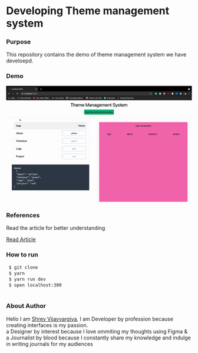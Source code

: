<h1>Developing Theme management system</h1>

<h3>Purpose</h3>
<p>This repository contains the demo of theme management system we have develoepd.</p>

<h3>Demo</h3>
<img src="./public/product.gif" />

<h3>References</h3>
<p>Read the article for better understanding</p>

<a href="https://shreyvijayvargiya26.medium.com/building-solid-next-js-architecture-a8c6702dc67d?source=follow_footer---------0----------------------------">Read Article</a>
  
 <h3>How to run</h3>
 
 ```
  $ git clone
  $ yarn
  $ yarn run dev
  $ open localhost:300
  
 ```

<h3>About Author</h3>
<p>Hello I am <a href="https://shreyvijayvargiya26.medium.com/">Shrey Vijayvargiya</a>, I am Developer by profession because creating interfaces is my passion. 
  <br /> a Designer by interest because I love ommiting my thoughts using Figma & <br />a Journalist by blood because I constantly share my knowledge and indulge in writing journals for my audiences</p>
